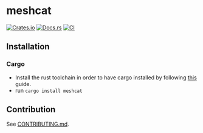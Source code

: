 # meshcat

[![Crates.io](https://img.shields.io/crates/v/meshcat.svg)](https://crates.io/crates/meshcat)
[![Docs.rs](https://docs.rs/meshcat/badge.svg)](https://docs.rs/meshcat)
[![CI](https://github.com/JafarAbdi/meshcat/workflows/CI/badge.svg)](https://github.com/JafarAbdi/meshcat/actions)

## Installation

### Cargo

* Install the rust toolchain in order to have cargo installed by following
  [this](https://www.rust-lang.org/tools/install) guide.
* run `cargo install meshcat`

## Contribution

See [CONTRIBUTING.md](CONTRIBUTING.md).
